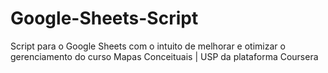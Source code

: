 # Google-Sheets-Script
Script para o Google Sheets com o intuito de melhorar e otimizar o gerenciamento do curso Mapas Conceituais | USP da plataforma Coursera 
